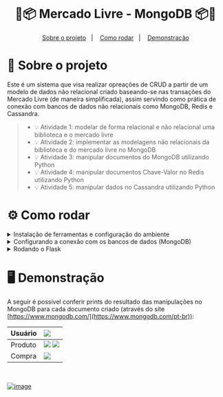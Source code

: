 <h1 align="center">
 💸📦 Mercado Livre - MongoDB 📦💸
</h1>

<p align="center">
  <a href="#projeto">Sobre o projeto</a>&nbsp;&nbsp;&nbsp;|&nbsp;&nbsp;&nbsp;
  <a href="#requisitos">Como rodar</a>&nbsp;&nbsp;&nbsp;|&nbsp;&nbsp;&nbsp;
  <a href="#demo">Demonstração</a>
</p>

<span id="projeto">
  
# :bookmark_tabs: Sobre o projeto
Este é um sistema que visa realizar opreações de CRUD a partir de um modelo de dados não relacional criado baseando-se nas transações do Mercado Livre (de maneira simplificada), assim servindo como prática de conexão com bancos de dados não relacionais como MongoDB, Redis e Cassandra.

> - 💡 Atividade 1: modelar de forma relacional e não relacional uma biblioteca e o mercado livre
> - 💡 Atividade 2: implementar as modelagens não relacionais da biblioteca e do mercado livre no MongoDB
> - 💡 Atividade 3: manipular documentos do MongoDB utilizando Python
> - 💡 Atividade 4: manipular documentos Chave-Valor no Redis utilizando Python
> - 💡 Atividade 5: manipular dados no Cassandra utilizando Python

<span id="requisitos">

# :gear: Como rodar

<details>
  <summary>Instalação de ferramentas e configuração do ambiente</summary>
  Para executar o projeto é preciso que o Python e o Git estejam instalados, além de mais algumas configurações para o uso do Flask e MongoDB. Para configurar o ambiente virtual, siga o tutorial abaixo:
<br><br>
 
```bash
# Verifique se o pip está instalado
python -m pip --version

# Caso não tenha instalado, acesse a  documentação oficial em: https://pip.pypa.io/en/stable/installing/

# Instale o virtualenv (ferramenta para criar ambientes Python isolados)
python -m pip install virtualenv

# Clone o repositório
git clone https://github.com/MariaGabrielaReis/BDNR-mercado-livre

# Acesse a pasta
cd BDNR-mercado-livre

# Configure o ambiente
python -m venv venv
```

Para ativar o ambiente virtual no Windows, pelo PowerShell, rode `venv\Scripts\activate`, já pelo Linux use `. venv/bin/activate`. Assim que ativado o ambiente, instale as dependências do projeto rodando o seguinte comando pelo terminal:
<br>
 
```bash
pip install -r requirements.txt
```

Para acessar os recursos do projeto pode-se utilizar o Insomnia ou o Postman.

</details>

<details>
  <summary>Configurando a conexão com os bancos de dados (MongoDB)</summary>
  Para conectar com o Mongo é preciso alterar o usuário e senha no arquivo connectDatabase em **src/connectDatabase.py**.
<br><br>
 
```python
  db = pymongo.MongoClient("mongodb+srv://<user>:<password>@fa-starting-no-sql.6vnsq.mongodb.net/")
```
</details>

<details>
  <summary>Rodando o Flask </summary>
  Com o ambiente virtual ativado ...
<br><br>
 
```bash
python main.py
```

O servidor inciará localmente na porta 5000. Utilize o Insomnia ou o Postman para simular requisições e respostas das rotas (pelo link [https://localhost:5000](https://localhost:5000)).

</details>

<span id="demo">
  
# :desktop_computer: Demonstração  
A seguir é possível conferir prints do resultado das manipulações no MongoDB para cada documento criado (através do site [https://www.mongodb.com/](https://www.mongodb.com/pt-br)):

| Usuário | ![](https://user-images.githubusercontent.com/69374340/175344828-8a604502-2734-47ed-b27d-a9ec83706380.png) |
|:--------|:-----------------------------------------------------------------------------------------------------------|
| Produto | ![](https://user-images.githubusercontent.com/69374340/175343751-7b39071b-17c4-414a-9ccb-f1f41af3f712.png) ![](https://user-images.githubusercontent.com/69374340/175343860-dab93fc3-9cb6-4f72-b5af-5cae6cdbcb4c.png) |
| Compra  | ![](https://user-images.githubusercontent.com/69374340/175343512-9e8d6f1b-2db6-449c-82d6-6412d6f1b190.png) |
<br>

[![image](https://img.shields.io/badge/✨%20Maria%20Gabriela%20Reis,%202022-LinkedIn-009973?style=flat-square)](https://www.linkedin.com/in/mariagabrielareis/)
